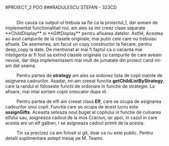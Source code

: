 #PROIECT_2 POO
###RADULESCU STEFAN - 323CD

<br>
&nbsp;&nbsp;&nbsp;&nbsp;&nbsp;&nbsp;&nbsp;&nbsp;
Din cauza ca output-ul trebuia sa fie ca la proiectul_1, dar aveam de implementat functionalitati
noi, am ales sa imi creez clase separate **ChildDisplay** si **GiftDisplay** pentru afisarea datelor.
Astfel, Acestea au avut campurile de la clasele originale, mai putin cele care nu trebuiau afisate.
De asemenea, am facut un copy constructor la fiecare, pentru deep_copy la date. De mentionat ar mai
fi faptul ca o varianta mai inteligenta ar fi fost sa extind clasele originale cu campurile de care
aveam nevoie, dar deja implementasem mai mult de jumatate din proiect cand mi-am dat seama. <br>

&nbsp;&nbsp;&nbsp;&nbsp;&nbsp;&nbsp;&nbsp;&nbsp;
Pentru partea de **strategy** am ales sa ordonez lista de copii inainte de asignarea cadourilor.
Asadar, mi-am creeat functia **getChildListByStrategy**, care la randul ei foloseste functii de
ordonare in functie de strategie. La afisare, mai intai sortam copiii crescator dupa id. <br>

&nbsp;&nbsp;&nbsp;&nbsp;&nbsp;&nbsp;&nbsp;&nbsp;
Pentru partea de elfi am creeat clasa **Elf**, care se ocupa de asignarea cadourilor unui copil.
Functia care se ocupa de acest lucru este **assignGifts**. Aceasta seteaza noul buget al 
copilului in functie de culoarea elfului sau, asigneaza cadoul de la mos Craciun, iar apoi,
in cazul in care acesta are un elf galben, i se asigneaza cadoul primit de la acesta.

&nbsp;&nbsp;&nbsp;&nbsp;&nbsp;&nbsp;&nbsp;&nbsp;
Tin sa precizez ca am folosit si git, doar ca nu este public. Pentru detalii suplimentare astept 
mesaj pe M. Teams.